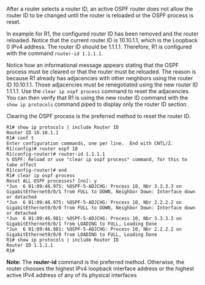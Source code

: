 After a router selects a router ID, an active OSPF router does not allow the router ID to be changed until the router is reloaded or the OSPF process is reset.

In example for R1, the configured router ID has been removed and the router reloaded. Notice that the current router ID is 10.10.1.1, which is the Loopback 0 IPv4 address. The router ID should be 1.1.1.1. Therefore, R1 is configured with the command `router-id 1.1.1.1`.

Notice how an informational message appears stating that the OSPF process must be cleared or that the router must be reloaded. The reason is because R1 already has adjacencies with other neighbors using the router ID 10.10.1.1. Those adjacencies must be renegotiated using the new router ID 1.1.1.1. Use the `clear ip ospf process` command to reset the adjacencies. You can then verify that R1 is using the new router ID command with the `show ip protocols` command piped to display only the router ID section.

Clearing the OSPF process is the preferred method to reset the router ID.

```terminal
R1# show ip protocols | include Router ID
Router ID 10.10.1.1
R1# conf t
Enter configuration commands, one per line.  End with CNTL/Z.
R1(config)# router ospf 10 
R1(config-router)# router-id 1.1.1.1
% OSPF: Reload or use "clear ip ospf process" command, for this to take effect
R1(config-router)# end
R1# clear ip ospf process
Reset ALL OSPF processes? [no]: y
*Jun  6 01:09:46.975: %OSPF-5-ADJCHG: Process 10, Nbr 3.3.3.3 on GigabitEthernet0/0/1 from FULL to DOWN, Neighbor Down: Interface down or detached
*Jun  6 01:09:46.975: %OSPF-5-ADJCHG: Process 10, Nbr 2.2.2.2 on GigabitEthernet0/0/0 from FULL to DOWN, Neighbor Down: Interface down or detached
*Jun  6 01:09:46.981: %OSPF-5-ADJCHG: Process 10, Nbr 3.3.3.3 on GigabitEthernet0/0/1 from LOADING to FULL, Loading Done
*Jun  6 01:09:46.981: %OSPF-5-ADJCHG: Process 10, Nbr 2.2.2.2 on GigabitEthernet0/0/0 from LOADING to FULL, Loading Done
R1# show ip protocols | include Router ID
Router ID 1.1.1.1
R1#
```

**Note:** The **router-id** command is the preferred method. Otherwise, the router chooses the highest IPv4 loopback interface address or the highest active IPv4 address of any of its physical interfaces